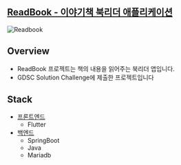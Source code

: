 ## [ReadBook - 이야기책 북리더 애플리케이션]()

![Readbook](https://github.com/user-attachments/assets/4762c04b-d880-491d-b825-94c3070ec07c)

## Overview
- ReadBook 프로젝트는 책의 내용을 읽어주는 북리더 앱입니다.
- GDSC Solution Challenge에 제출한 프로젝트입니다

## Stack
- [프론트엔드]()
  + Flutter
- [백엔드]()
  + SpringBoot
  + Java
  + Mariadb
